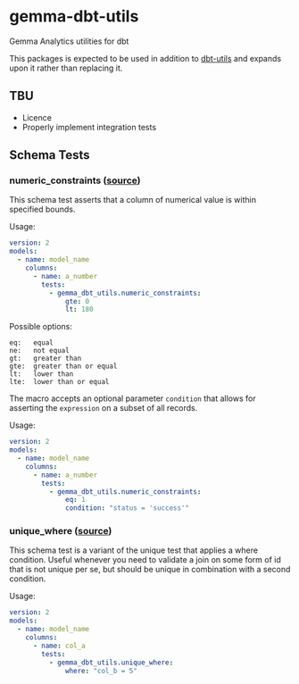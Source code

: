 # gemma-dbt-utils
Gemma Analytics utilities for dbt

This packages is expected to be used in addition to [dbt-utils](https://github.com/fishtown-analytics/dbt-utils) and expands upon it rather than replacing it.

## TBU
- Licence
- Properly implement integration tests

## Schema Tests

### numeric_constraints ([source](macros/schema_tests/numeric_constraints.sql))
This schema test asserts that a column of numerical value is within specified bounds.

Usage:
```yaml
version: 2
models:
  - name: model_name
    columns:
      - name: a_number
        tests:
          - gemma_dbt_utils.numeric_constraints:
              gte: 0
              lt: 180
```

Possible options:
```
eq:   equal
ne:   not equal
gt:   greater than
gte:  greater than or equal
lt:   lower than
lte:  lower than or equal
```

The macro accepts an optional parameter `condition` that allows for asserting
the `expression` on a subset of all records.

Usage:
```yaml
version: 2
models:
  - name: model_name
    columns:
      - name: a_number
        tests:
          - gemma_dbt_utils.numeric_constraints:
              eq: 1
              condition: "status = 'success'"
```

### unique_where ([source](macros/schema_tests/unique_where.sql))
This schema test is a variant of the unique test that applies a where condition. Useful whenever you need to validate a join on some form of id that is not unique per se, but should be unique in combination with a second condition.

Usage:
```yaml
version: 2
models:
  - name: model_name
    columns:
      - name: col_a
        tests:
          - gemma_dbt_utils.unique_where:
              where: "col_b = 5"
```
